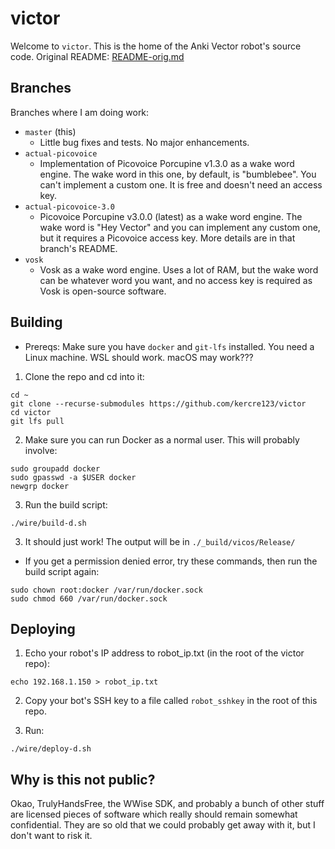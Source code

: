 # victor

Welcome to `victor`. This is the home of the Anki Vector robot's source code. Original README: [README-orig.md](/README-orig.md)

## Branches

Branches where I am doing work:

- `master` (this)
  -  Little bug fixes and tests. No major enhancements.
- `actual-picovoice`
  -  Implementation of Picovoice Porcupine v1.3.0 as a wake word engine. The wake word in this one, by default, is "bumblebee". You can't implement a custom one. It is free and doesn't need an access key.
- `actual-picovoice-3.0`
  -  Picovoice Porcupine v3.0.0 (latest) as a wake word engine. The wake word is "Hey Vector" and you can implement any custom one, but it requires a Picovoice access key. More details are in that branch's README.
- `vosk`
  - Vosk as a wake word engine. Uses a lot of RAM, but the wake word can be whatever word you want, and no access key is required as Vosk is open-source software.

## Building

 - Prereqs: Make sure you have `docker` and `git-lfs` installed. You need a Linux machine. WSL should work. macOS may work???

1. Clone the repo and cd into it:

```
cd ~
git clone --recurse-submodules https://github.com/kercre123/victor
cd victor
git lfs pull
```

2. Make sure you can run Docker as a normal user. This will probably involve:

```
sudo groupadd docker
sudo gpasswd -a $USER docker
newgrp docker
```

3. Run the build script:
```
./wire/build-d.sh
```

3. It should just work! The output will be in `./_build/vicos/Release/`

- If you get a permission denied error, try these commands, then run the build script again:
```
sudo chown root:docker /var/run/docker.sock
sudo chmod 660 /var/run/docker.sock
```


## Deploying

1. Echo your robot's IP address to robot_ip.txt (in the root of the victor repo):

```
echo 192.168.1.150 > robot_ip.txt
```

2. Copy your bot's SSH key to a file called `robot_sshkey` in the root of this repo.

3. Run:

```
./wire/deploy-d.sh
```

## Why is this not public?

Okao, TrulyHandsFree, the WWise SDK, and probably a bunch of other stuff are licensed pieces of software which really should remain somewhat confidential. They are so old that we could probably get away with it, but I don't want to risk it.
